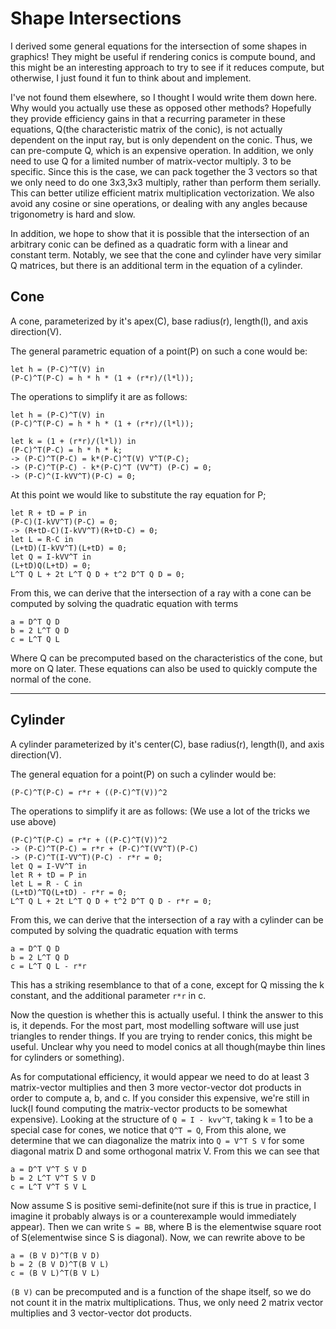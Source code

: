 # Shape Intersections

I derived some general equations for the intersection of some shapes in graphics!
They might be useful if rendering conics is compute bound, and this might be an interesting
approach to try to see if it reduces compute, but otherwise, I just found it fun to think about
and implement.

I've not found them elsewhere, so I thought I would write them down here.
Why would you actually use these as opposed other methods? Hopefully they provide efficiency
gains in that a recurring parameter in these equations, Q(the characteristic matrix of the
conic), is not actually dependent on the
input ray, but is only dependent on the conic. Thus, we can pre-compute Q, which is an expensive
operation. In addition, we only need to use Q for a limited number of matrix-vector
multiply. 3 to be specific. Since this is the case, we can pack together the 3 vectors so that
we only need to do one 3x3,3x3 multiply, rather than perform them serially. This can better
utilize efficient matrix multiplication vectorization. We also avoid any cosine or sine
operations, or dealing with any angles because trigonometry is hard and slow.

In addition, we hope to show that it is possible that the intersection of an arbitrary conic can
be defined as a quadratic form with a linear and constant term. Notably, we see that the cone
and cylinder have very similar Q matrices, but there is an additional term in the equation of a
cylinder.

## Cone
A cone, parameterized by it's apex(C), base radius(r), length(l), and axis direction(V).

The general parametric equation of a point(P) on such a cone would be:
```
let h = (P-C)^T(V) in
(P-C)^T(P-C) = h * h * (1 + (r*r)/(l*l));
```

The operations to simplify it are as follows:

```
let h = (P-C)^T(V) in
(P-C)^T(P-C) = h * h * (1 + (r*r)/(l*l));

let k = (1 + (r*r)/(l*l)) in
(P-C)^T(P-C) = h * h * k;
-> (P-C)^T(P-C) = k*(P-C)^T(V) V^T(P-C);
-> (P-C)^T(P-C) - k*(P-C)^T (VV^T) (P-C) = 0;
-> (P-C)^(I-kVV^T)(P-C) = 0;
```
At this point we would like to substitute the ray equation for P;
```
let R + tD = P in
(P-C)(I-kVV^T)(P-C) = 0;
-> (R+tD-C)(I-kVV^T)(R+tD-C) = 0;
let L = R-C in
(L+tD)(I-kVV^T)(L+tD) = 0;
let Q = I-kVV^T in
(L+tD)Q(L+tD) = 0;
L^T Q L + 2t L^T Q D + t^2 D^T Q D = 0;
```

From this, we can derive that the intersection of a ray with a cone can be computed by solving the quadratic
equation with terms
```
a = D^T Q D
b = 2 L^T Q D
c = L^T Q L
```
Where Q can be precomputed based on the characteristics of the cone, but more on Q later.
These equations can also be used to quickly compute the normal of the cone.

---

## Cylinder
A cylinder parameterized by it's center(C), base radius(r), length(l), and axis direction(V).

The general equation for a point(P) on such a cylinder would be:
```
(P-C)^T(P-C) = r*r + ((P-C)^T(V))^2
```

The operations to simplify it are as follows:
(We use a lot of the tricks we use above)
```
(P-C)^T(P-C) = r*r + ((P-C)^T(V))^2
-> (P-C)^T(P-C) = r*r + (P-C)^T(VV^T)(P-C)
-> (P-C)^T(I-VV^T)(P-C) - r*r = 0;
let Q = I-VV^T in
let R + tD = P in
let L = R - C in
(L+tD)^TQ(L+tD) - r*r = 0;
L^T Q L + 2t L^T Q D + t^2 D^T Q D - r*r = 0;
```

From this, we can derive that the intersection of a ray with a cylinder can be computed by solving the quadratic
equation with terms
```
a = D^T Q D
b = 2 L^T Q D
c = L^T Q L - r*r
```
This has a striking resemblance to that of a cone, except for Q missing the k constant, and the
additional parameter `r*r` in c.





Now the question is whether this is actually useful. I think the answer to this is, it depends.
For the most part, most modelling software will use just triangles to render things. If you are
trying to render conics, this might be useful. Unclear why you need to model conics at all
though(maybe thin lines for cylinders or something).

As for computational efficiency, it would appear we need to do at least 3 matrix-vector
multiplies and then 3 more vector-vector dot products in order to compute a, b, and c. If you
consider this expensive, we're still in luck(I found computing the matrix-vector products to be
somewhat expensive). Looking at the structure of `Q = I - kvv^T`,
taking k = 1 to be a special case for cones, we notice that `Q^T = Q`, From this alone, we
determine that we can diagonalize the matrix into `Q = V^T S V` for some diagonal matrix D and
some orthogonal matrix V. From this we can see that
```
a = D^T V^T S V D
b = 2 L^T V^T S V D
c = L^T V^T S V L
```
Now assume S is positive semi-definite(not sure if this is true in practice, I imagine it
probably always is or a counterexample would immediately appear). Then we can write `S = BB`,
where B is the elementwise square root of S(elementwise since S is diagonal). Now, we can
rewrite above to be
```
a = (B V D)^T(B V D)
b = 2 (B V D)^T(B V L)
c = (B V L)^T(B V L)
```
`(B V)` can be precomputed and is a function of the shape itself, so we do not count it in the
matrix multiplications. Thus, we only need 2 matrix vector multiplies and 3 vector-vector dot
products.


